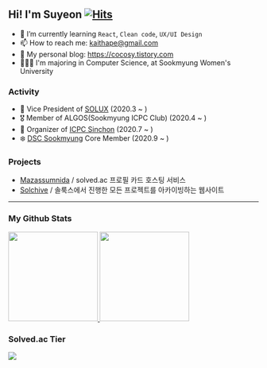 

## Hi! I'm Suyeon [![Hits](https://hits.seeyoufarm.com/api/count/incr/badge.svg?url=https%3A%2F%2Fgithub.com%2Fmori8&count_bg=%2379C83D&title_bg=%23555555&icon=&icon_color=%23E7E7E7&title=hits&edge_flat=false)](https://hits.seeyoufarm.com)

- 🌱 I’m currently learning `React`, `Clean code`, `UX/UI Design`
- 📫 How to reach me: kaithape@gmail.com
- 🧐 My personal blog: https://cocosy.tistory.com
- 👩🏻‍🎓 I'm majoring in Computer Science, at Sookmyung Women's University

### Activity

- 🐧 Vice President of [SOLUX](https://sm-solux.github.io/) (2020.3 ~ )
- 🎖 Member of ALGOS(Sookmyung ICPC Club) (2020.4 ~ )
- 💚 Organizer of [ICPC Sinchon](http://icpc-sinchon.github.io/) (2020.7 ~ )
- ❄️ [DSC Sookmyung](https://www.facebook.com/dscsookmyung/) Core Member (2020.9 ~ )

### Projects
- [Mazassumnida](https://github.com/mazassumnida/mazassumnida)
  / solved.ac 프로필 카드 호스팅 서비스
- [Solchive](https://github.com/mori8/solchive)
  / 솔룩스에서 진행한 모든 프로젝트를 아카이빙하는 웹사이트

<hr>

### My Github Stats

<a href="#">
  <img src="https://github-readme-stats.vercel.app/api?username=mori8&theme=react&show_icons=true" height="180px">
</a>
<a href="#">
  <img src="https://github-readme-stats.vercel.app/api/top-langs/?username=mori8&theme=react&exclude_repo=Jagi,assignment&layout=compact" height="180px">
</a>

### Solved.ac Tier

<img src="http://mazassumnida.wtf/api/v2/generate_badge?boj=ccoco&cache=c">
